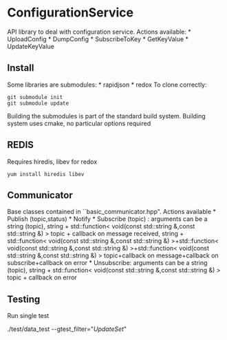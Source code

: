 ConfigurationService
=============

API library to deal with configuration service.
Actions available:
    * UploadConfig
    * DumpConfig
    * SubscribeToKey
    * GetKeyValue
    * UpdateKeyValue
    
Install
-----
Some libraries are submodules:
    * rapidjson
    * redox
To clone correctly:
```
git submodule init
git submodule update
```
Building the submodules is part of the standard build system.
Building system uses cmake, no particular options required


REDIS 
-----

Requires hiredis, libev for redox 
```
yum install hiredis libev
```

Communicator
------------

Base classes contained in ``basic_communicator.hpp". 
Actions available
    * Publish (topic,status)
    * Notify
    * Subscribe (topic) : arguments can be a string (topic), string +
      std::function< void(const std::string &,const std::string &) > topic +
      callback on message received, string + std::function< void(const
      std::string &,const std::string &) >+std::function< void(const std::string
      &,const std::string &) >+std::function< void(const std::string &,const
      std::string &) > topic+callback on message+callback on subscribe+callback
      on error
    * Unsubscribe:  arguments can be a string (topic), string +
      std::function< void(const std::string &,const std::string &) > topic +
      callback on error
    

Testing
------

Run single test

./test/data_test --gtest_filter="*UpdateSet*"
